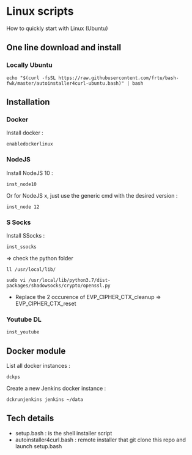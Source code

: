 # Linux scripts

How to quickly start with Linux (Ubuntu)

## One line download and install
### Locally Ubuntu
	echo "$(curl -fsSL https://raw.githubusercontent.com/frtu/bash-fwk/master/autoinstaller4curl-ubuntu.bash)" | bash


## Installation

### Docker

Install docker :
```
enabledockerlinux
```

### NodeJS

Install NodeJS 10 :
```
inst_node10
```

Or for NodeJS x, just use the generic cmd with the desired version :
```
inst_node 12
```

### S Socks

Install SSocks :
```
inst_ssocks
```

=> check the python folder
```
ll /usr/local/lib/
```

```
sudo vi /usr/local/lib/python3.7/dist-packages/shadowsocks/crypto/openssl.py
```
- Replace the 2 occurence of EVP\_CIPHER\_CTX\_cleanup => EVP\_CIPHER\_CTX\_reset

### Youtube DL

```
inst_youtube
```

## Docker module

List all docker instances :
```
dckps
```

Create a new Jenkins docker instance :

```
dckrunjenkins jenkins ~/data
```

## Tech details
- setup.bash : is the shell installer script
- autoinstaller4curl.bash : remote installer that git clone this repo and launch setup.bash
